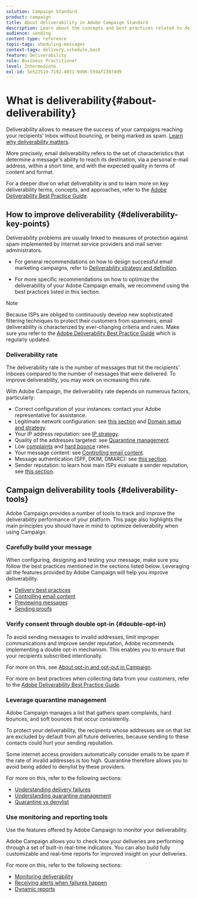 ```yaml
---
solution: Campaign Standard
product: campaign
title: About deliverability in Adobe Campaign Standard
description: Learn about the concepts and best practices related to deliverability as well as the tools offered by Adobe Campaign Standard to optimize sending your deliveries.
audience: sending
content-type: reference
topic-tags: sheduling-messages
context-tags: delivery,schedule,back
feature: Deliverability
role: Business Practitioner
level: Intermediate
exl-id: 5e523519-7192-4031-9d96-559af23074d9
---
```

# What is deliverability{#about-deliverability}

Deliverability allows to measure the success of your campaigns reaching your recipients' inbox without bouncing, or being marked as spam. [Learn why deliverability matters](https://experienceleague.adobe.com/docs/deliverability-learn/deliverability-best-practice-guide/deliverability-strategy-and-definition.html#why-deliverability-matters).

More precisely, email deliverability refers to the set of characteristics that determine a message's ability to reach its destination, via a personal e-mail address, within a short time, and with the expected quality in terms of content and format. <!--These characteristics fall into four main categories: data quality, message and content, sending infrastructure, and reputation. Together, they form the foundation of a successful email deliverability program.-->

For a deeper dive on what deliverability is and to learn more on key deliverability terms, concepts, and approaches, refer to the [Adobe Deliverability Best Practice Guide](https://experienceleague.adobe.com/docs/deliverability-learn/deliverability-best-practice-guide/introduction.html).

## How to improve deliverability {#deliverability-key-points}

Deliverability problems are usually linked to measures of protection against spam implemented by internet service providers and mail server administrators.

* For general recommendations on how to design successful email marketing campaigns, refer to [Deliverability strategy and definition](https://experienceleague.adobe.com/docs/deliverability-learn/deliverability-best-practice-guide/deliverability-strategy-and-definition.html).

* For more specific recommendations on how to optimize the deliverability of your Adobe Campaign emails, we recommend using the best practices listed in this section.

>[!NOTE]
>
>Because ISPs are obliged to continuously develop new sophisticated filtering techniques to protect their customers from spammers, email deliverability is characterized by ever-changing criteria and rules. Make sure you refer to the [Adobe Deliverability Best Practice Guide](https://experienceleague.adobe.com/docs/deliverability-learn/deliverability-best-practice-guide/introduction.html) which is regularly updated.

### Deliverability rate

The deliverability rate is the number of messages that hit the recipients’ inboxes compared to the number of messages that were delivered. To improve deliverability, you may work on increasing this rate.

With Adobe Campaign, the deliverability rate depends on numerous factors, particularly:

* Correct configuration of your instances: contact your Adobe representative for assistance.
* Legitimate network configuration: see [this section](../../sending/using/optimize-delivery.md#network-config) and [Domain setup and strategy](https://experienceleague.adobe.com/docs/deliverability-learn/deliverability-best-practice-guide/transition-process/infrastructure.html#domain-setup-and-strategy).
* Your IP address reputation: see [IP strategy](https://experienceleague.adobe.com/docs/deliverability-learn/deliverability-best-practice-guide/transition-process/infrastructure.html#ip-strategy).
* Quality of the addresses targeted: see [Quarantine management](../../sending/using/optimize-delivery.md#quarantine-management).
* Low [complaints](https://experienceleague.adobe.com/docs/deliverability-learn/deliverability-best-practice-guide/metrics-for-deliverability/complaints.html) and [hard bounce](https://experienceleague.adobe.com/docs/deliverability-learn/deliverability-best-practice-guide/metrics-for-deliverability/bounces.html#hard-bounces) rates.
* Your message content: see [Controlling email content](../../sending/using/control-email-content.md).
* Message authentication (SPF, DKIM, DMARC): see [this section](https://experienceleague.adobe.com/docs/deliverability-learn/deliverability-best-practice-guide/transition-process/infrastructure.html#authentication).
* Sender reputation: to learn how main ISPs evaluate a sender reputation, see [this section](https://experienceleague.adobe.com/docs/deliverability-learn/deliverability-best-practice-guide/internet-service-provider-specifics/overview.html).

## Campaign deliverability tools {#deliverability-tools}

Adobe Campaign provides a number of tools to track and improve the deliverability performance of your platform. This page also highlights the main principles you should have in mind to optimize deliverability when using Campaign.

### Carefully build your message

When configuring, designing and testing your message, make sure you follow the best practices mentioned in the sections listed below. Leveraging all the features provided by Adobe Campaign will help you improve deliverability.

* [Delivery best practices](../../sending/using/delivery-best-practices.md)
* [Controlling email content](../../sending/using/control-email-content.md)
* [Previewing messages](../../sending/using/previewing-messages.md)
* [Sending proofs](../../sending/using/sending-proofs.md)

### Verify consent through double opt-in {#double-opt-in}

To avoid sending messages to invalid addresses, limit improper communications and improve sender reputation, Adobe recommends implementing a double opt-in mechanism. This enables you to ensure that your recipients subscribed intentionally.

For more on this, see [About opt-in and opt-out in Campaign](../../audiences/using/about-opt-in-and-opt-out-in-campaign.md).

For more on best practices when collecting data from your customers, refer to the [Adobe Deliverability Best Practice Guide](https://experienceleague.adobe.com/docs/deliverability-learn/deliverability-best-practice-guide/first-impressions/address-collection-and-list-growth.html#data-quality-and-hygiene).

### Leverage quarantine management

Adobe Campaign manages a list that gathers spam complaints, hard bounces, and soft bounces that occur consistently.

To protect your deliverability, the recipients whose addresses are on that list are excluded by default from all future deliveries, because sending to these contacts could hurt your sending reputation.

Some internet access providers automatically consider emails to be spam if the rate of invalid addresses is too high. Quarantine therefore allows you to avoid being added to denylist by these providers.

For more on this, refer to the following sections:

* [Understanding delivery failures](../../sending/using/understanding-delivery-failures.md)
* [Understanding quarantine management](../../sending/using/understanding-quarantine-management.md)
* [Quarantine vs denylist](../../sending/using/understanding-quarantine-management.md#quarantine-vs-denylist)

### Use monitoring and reporting tools

Use the features offered by Adobe Campaign to monitor your deliverability.

Adobe Campaign allows you to check how your deliveries are performing through a set of built-in real-time indicators. <!--For example, you can check the number of messages that are successfully executed, sent and delivered. You can also verify the number of messages that have been opened and the number of messages/links that have been clicked.-->You can also build fully customizable and real-time reports for improved insight on your deliveries.

For more on this, refer to the following sections:

* [Monitoring deliverability](../../sending/using/monitor-deliverability.md)
    <!--[Monitoring a delivery](../../sending/using/monitoring-a-delivery.md)-->
* [Receiving alerts when failures happen](../../sending/using/receiving-alerts-when-failures-happen.md)
* [Dynamic reports](../../reporting/using/about-dynamic-reports.md)

<!--## General recommendations

NOT SURE TO KEEP

Here are a few additional recommendations when it comes to deliverability.

### Send to valid addresses {#valid-addresses}

Spammers often use address generators based on lists of frequent names and first names; in addition, they rarely process technical notifications sent back by mail servers. A high rate of invalid addresses is often interpreted as a sign of spam.

Double opt-in mechanisms and effective handling of technical bounce messages make it possible to avoid this.

### Reduce complaint rate {#reduce-complaint-rate}

ISPs usually have a prominent means of reporting a received message as spam. This makes it possible to identify unreliable sources. By rapidly honoring opt-out requests, making regular use of a given list, verifying consent through a double opt-in system, and implementing feedback loops, you can reduce complaint rates.

<!--Sending to honeypot addresses {#honeypot-addresses}
ISPs and other organizations (refer to https://www.projecthoneypot.org/) make use of mailboxes that do not correspond to physical persons but are created simply to trick spammers. These so-called "honey pot" addresses are published on the Web in order to be collected by spambots and thus catch illegitimate senders. The use of a double opt-in mechanism precludes this sort of address being added to a list. When using a third-party list, you must be sure of the methods employed by its maintainer.-->

<!--## Sending on a regular basis {#regular-deliveries}

Spammers make programmed deliveries to maintain their reputation over time. They sometimes need to adapt their marketing plan to meet the best practices imposed by the ISPs and so, after a peak in reputation (ramp-up), they configure regular deliveries.-->
